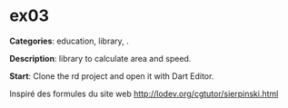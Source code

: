 # ex03

**Categories**: education, library, .

**Description**:
library to calculate area and speed.

**Start**:
Clone the rd project and open it with Dart Editor.

Inspiré des formules du site web http://lodev.org/cgtutor/sierpinski.html